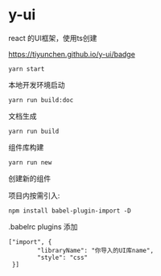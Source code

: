 # y-ui
react 的UI框架，使用ts创建

https://tiyunchen.github.io/y-ui/badge

`yarn start`

本地开发环境启动

`yarn run build:doc`

文档生成

`yarn run build`

组件库构建

`yarn run new`

创建新的组件

项目内按需引入:

`npm install babel-plugin-import -D`

.babelrc  plugins 添加

```
["import", {
        "libraryName": "你导入的UI库name",
        "style": "css"
 }]
 ```
